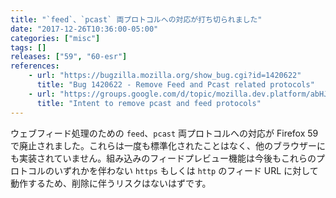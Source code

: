 ```yaml
---
title: "`feed`、`pcast` 両プロトコルへの対応が打ち切られました"
date: "2017-12-26T10:36:00-05:00"
categories: ["misc"]
tags: []
releases: ["59", "60-esr"]
references:
    - url: "https://bugzilla.mozilla.org/show_bug.cgi?id=1420622"
      title: "Bug 1420622 - Remove Feed and Pcast related protocols"
    - url: "https://groups.google.com/d/topic/mozilla.dev.platform/abHJ-jaQ5YY/discussion"
      title: "Intent to remove pcast and feed protocols"
---
```

ウェブフィード処理のための `feed`、`pcast` 両プロトコルへの対応が Firefox 59 で廃止されました。これらは一度も標準化されたことはなく、他のブラウザーにも実装されていません。組み込みのフィードプレビュー機能は今後もこれらのプロトコルのいずれかを伴わない `https` もしくは `http` のフィード URL に対して動作するため、削除に伴うリスクはないはずです。
